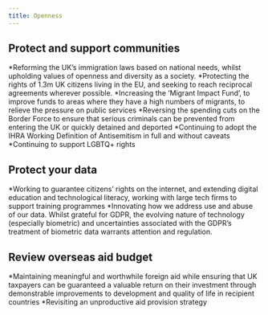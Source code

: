 ```yaml
---
title: Openness
---
```


## Protect and support communities

*Reforming the UK’s immigration laws based on national needs, whilst upholding values of openness and diversity as a society.
*Protecting the rights of 1.3m UK citizens living in the EU, and seeking to reach reciprocal agreements wherever possible. 
*Increasing the ‘Migrant Impact Fund’, to improve funds to areas where they have a high numbers of migrants, to relieve the pressure on public services
*Reversing the spending cuts on the Border Force to ensure that serious criminals can be prevented from entering the UK or quickly detained and deported
*Continuing to adopt the IHRA Working Definition of Antisemitism in full and without caveats
*Continuing to support LGBTQ+ rights

## Protect your data

*Working to guarantee citizens’ rights on the internet, and extending digital education and technological literacy, working with large tech firms to support training programmes
*Innovating how we address use and abuse of our data. Whilst grateful for GDPR, the evolving nature of technology (especially biometric) and uncertainties associated with the GDPR’s treatment of biometric data warrants attention and regulation.

## Review overseas aid budget

*Maintaining meaningful and worthwhile foreign aid while ensuring that UK taxpayers can be guaranteed a valuable return on their investment through demonstrable improvements to development and quality of life in recipient countries
*Revisiting an unproductive aid provision strategy
